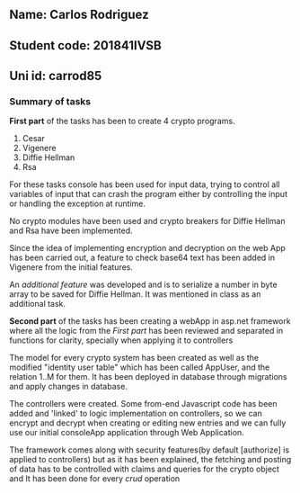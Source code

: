 ## Name: Carlos Rodriguez
## Student code: 201841IVSB
## Uni id: carrod85




### Summary of tasks
**First part** of the tasks has been to create 4 crypto programs.


1. Cesar  
2. Vigenere  
3. Diffie Hellman  
4. Rsa  

For these tasks console has been used for input data, trying to control all variables of input that can crash the program
either by controlling the input or handling the exception at runtime.

No crypto modules have been used and crypto breakers for Diffie Hellman and Rsa
have been implemented.

Since the idea of implementing encryption and decryption on the web App has been carried out,
a feature to check base64 text has been added in Vigenere from the initial features.

An *additional feature* was developed and is to serialize a number in byte array to be saved
for Diffie Hellman.
It was mentioned in class as an additional task.

**Second part** of the tasks has been creating a webApp in asp.net framework
where all the logic from the *First part* has been reviewed and separated in functions
for clarity, specially when applying it to controllers

The model for every crypto system has been created as well as the modified "identity user table" which has been 
called AppUser, and the relation 1..M for them. It has been deployed in database through migrations and apply changes
in database.

The controllers were created. Some from-end Javascript code has been added and 'linked' to logic implementation
on controllers, so we can encrypt and decrypt when creating or editing new entries and we can fully use our initial
consoleApp application through Web Application.

The framework comes along with security features(by default [authorize] is applied to controllers) but as it has been explained, the fetching and posting of data
has to be controlled with claims and queries for the crypto object and It has been done
for every *crud* operation





